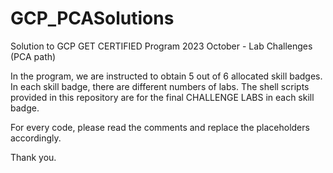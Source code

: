 # GCP_PCASolutions
Solution to GCP GET CERTIFIED Program 2023 October - Lab Challenges (PCA path)

In the program, we are instructed to obtain 5 out of 6 allocated skill badges. In each skill badge, there are different numbers of labs.
The shell scripts provided in this repository are for the final CHALLENGE LABS in each skill badge. 

For every code, please read the comments and replace the placeholders accordingly.

Thank you.

